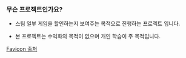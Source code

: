 ### 무슨 프로젝트인가요?

- 스팀 일부 게임을 할인하는지 보여주는 목적으로 진행하는 프로젝트 입니다.

- 본 프로젝트는 수익화의 목적이 없으며 개인 학습이 주 목적입니다.


[Favicon 출처](https://www.flaticon.com/free-icon-font/shopping-bag_3916639?related_id=3916639)